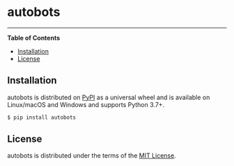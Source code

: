 # autobots

-----

**Table of Contents**

* [Installation](#installation)
* [License](#license)

## Installation

autobots is distributed on [PyPI](https://pypi.org) as a universal
wheel and is available on Linux/macOS and Windows and supports
Python 3.7+.

```bash
$ pip install autobots
```

## License

autobots is distributed under the terms of the
[MIT License](https://choosealicense.com/licenses/mit).
